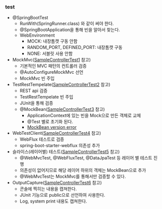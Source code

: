 ### test

- @SpringBootTest
    - RunWith(SpringRunner.class) 와 같이 써야 한다.
    - @SpringBootApplication을 통해 빈을 알아서 찾는다.
    - WebEnvironment
        - MOCK: 내장톰캣 구동 안함
        - RANDOM_PORT, DEFINED_PORT: 내장톰캣 구동
        - NONE: 서블릿 사용 안함
- MockMvc([SampleControllerTest1](./src/test/java/me/whiteship/testspringbootstarter/sample/SampleControllerTest1.java) 참고)
    - 기본적인 MVC 패턴의 컨트롤러 검증
    - @AutoConfigureMockMvc 선언
    - MockMvc 빈 주입
- TestRestTempelate([SampleControllerTest2](./src/test/java/me/whiteship/testspringbootstarter/sample/SampleControllerTest2.java) 참고)
    - REST api 검증
    - TestRestTempelate 빈 주입
    - JUnit을 통해 검증
    - @MockBean([SampleControllerTest3](./src/test/java/me/whiteship/testspringbootstarter/sample/SampleControllerTest3.java) 참고)
        - ApplicationContext에 있는 빈을 Mock으로 만든 객체로 교체
        - @Test 별로 초기화 된다.
        - [MockBean version error](https://github.com/mockito/mockito/issues/1419)
- WebTestClient([SampleControllerTest4](./src/test/java/me/whiteship/testspringbootstarter/sample/SampleControllerTest4.java) 참고)
    - WebFlux 테스트로 검증
    - spring-boot-starter-webflux 의존성 추가
- 슬라이스(레이어별) 테스트([SampleControllerTest5](./src/test/java/me/whiteship/testspringbootstarter/sample/SampleControllerTest5.java) 참고)
    - @WebMvcTest, @WebFluxTest, @DataJpaTest 등 레이어 별 테스트 진행
    - 의존성이 없어지므로 해당 레이어 하위의 객체는 MockBean으로 추가
    - @WebMvcTest는 MockMvc를 통해서만 검증할 수 있다.
- OutputCapture([SampleControllerTest6](./src/test/java/me/whiteship/testspringbootstarter/sample/SampleControllerTest6.java) 참고)
    - 콘솔에 찍히는 내용을 캡쳐한다.
    - JUnit 기능으로 public으로 선언하여 사용한다.
    - Log, system print 내용도 캡쳐한다.